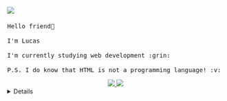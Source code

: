 <p align="left">
  <img src="https://c.tenor.com/mGgWY8RkgYMAAAAC/hello-world.gif" width="52%">
  <br><br>
  <samp>
    Hello friend👋
    <br><br>
    I'm Lucas
    <br><br>
    I'm currently studying web development :grin:
    <br><br>
    P.S. I do know that HTML is not a programming language! :v:
  </samp>
</p>

<div align="center">
  <a href="https://github.com/rafaballerini">
  <img height="180em" src="https://github-readme-stats.vercel.app/api?username=lukinhas711&show_icons=true&theme=ocean_dark"/>
  <img height="180em" src="https://github-readme-stats.vercel.app/api/top-langs/?username=lukinhas711&layout=compact&langs_count=7&theme=ocean_dark"/>
</div>

<details>
  <summary> <b> Things to know about me! </b> <i>(click to expand!)</i> </summary>
  
  <br>
  
<ul>
    <li>🌱 I’m currently learning JavaScript, ReactNative and ReactJS;</li>
    <li>👨🏽‍💻 I’m currently working on improving my techskill;</li>
    <li>💬 Ask me about anything, I'm happy to help;</li>
    <li>📫 How to reach me: <a href="mailto:lucas.ribeiro711@gmail.com">lucas.ribeiro711@gmail.com</a>;</li>
</ul>
Languages and Tools:
  
<code><img height="20" src="https://raw.githubusercontent.com/github/explore/80688e429a7d4ef2fca1e82350fe8e3517d3494d/topics/javascript/javascript.png"></code>
<code><img height="20" src="https://raw.githubusercontent.com/github/explore/80688e429a7d4ef2fca1e82350fe8e3517d3494d/topics/git/git.png"></code>
<code><img height="20" src="https://raw.githubusercontent.com/github/explore/80688e429a7d4ef2fca1e82350fe8e3517d3494d/topics/terminal/terminal.png"></code>
<!--
**lukinhas711/lukinhas711** is a ✨ _special_ ✨ repository because its `README.md` (this file) appears on your GitHub profile.

Here are some ideas to get you started:
   <code><img height="20" src="https://raw.githubusercontent.com/github/explore/80688e429a7d4ef2fca1e82350fe8e3517d3494d/topics/react/react.png"></code>
- 🔭 I’m currently working on ...
- 🌱 I’m currently learning ...
- 👯 I’m looking to collaborate on ...
- 🤔 I’m looking for help with ...
- 💬 Ask me about ...
- 📫 How to reach me: ...
- 😄 Pronouns: ...
- ⚡ Fun fact: ...
-->
